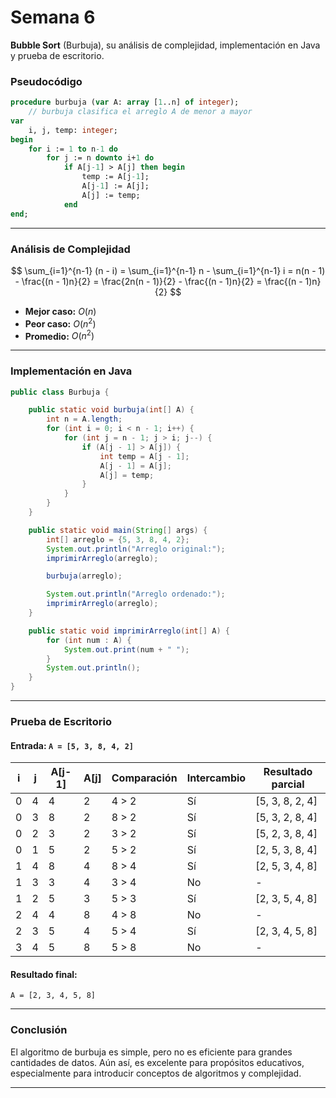 # Semana 6

**Bubble Sort** (Burbuja), su análisis de complejidad, implementación en Java y prueba de escritorio.

### Pseudocódigo

```pascal
procedure burbuja (var A: array [1..n] of integer);
    // burbuja clasifica el arreglo A de menor a mayor
var
    i, j, temp: integer;
begin
    for i := 1 to n-1 do
        for j := n downto i+1 do
            if A[j-1] > A[j] then begin
                temp := A[j-1];
                A[j-1] := A[j];
                A[j] := temp;
            end
end;
```

---

### Análisis de Complejidad

$$
\sum_{i=1}^{n-1} (n - i)
= \sum_{i=1}^{n-1} n - \sum_{i=1}^{n-1} i
= n(n - 1) - \frac{(n - 1)n}{2}
= \frac{2n(n - 1)}{2} - \frac{(n - 1)n}{2}
= \frac{(n - 1)n}{2}
$$

- **Mejor caso:** $O(n)$
- **Peor caso:** $O(n^2)$
- **Promedio:** $O(n^2)$

---

### Implementación en Java

```java
public class Burbuja {

    public static void burbuja(int[] A) {
        int n = A.length;
        for (int i = 0; i < n - 1; i++) {
            for (int j = n - 1; j > i; j--) {
                if (A[j - 1] > A[j]) {
                    int temp = A[j - 1];
                    A[j - 1] = A[j];
                    A[j] = temp;
                }
            }
        }
    }

    public static void main(String[] args) {
        int[] arreglo = {5, 3, 8, 4, 2};
        System.out.println("Arreglo original:");
        imprimirArreglo(arreglo);

        burbuja(arreglo);

        System.out.println("Arreglo ordenado:");
        imprimirArreglo(arreglo);
    }

    public static void imprimirArreglo(int[] A) {
        for (int num : A) {
            System.out.print(num + " ");
        }
        System.out.println();
    }
}
```

---

### Prueba de Escritorio

#### Entrada: `A = [5, 3, 8, 4, 2]`

| i | j | A[j-1] | A[j] | Comparación | Intercambio | Resultado parcial        |
|---|---|--------|------|-------------|-------------|---------------------------|
| 0 | 4 | 4      | 2    | 4 > 2       | Sí          | [5, 3, 8, 2, 4]           |
| 0 | 3 | 8      | 2    | 8 > 2       | Sí          | [5, 3, 2, 8, 4]           |
| 0 | 2 | 3      | 2    | 3 > 2       | Sí          | [5, 2, 3, 8, 4]           |
| 0 | 1 | 5      | 2    | 5 > 2       | Sí          | [2, 5, 3, 8, 4]           |
| 1 | 4 | 8      | 4    | 8 > 4       | Sí          | [2, 5, 3, 4, 8]           |
| 1 | 3 | 3      | 4    | 3 > 4       | No          | -                         |
| 1 | 2 | 5      | 3    | 5 > 3       | Sí          | [2, 3, 5, 4, 8]           |
| 2 | 4 | 4      | 8    | 4 > 8       | No          | -                         |
| 2 | 3 | 5      | 4    | 5 > 4       | Sí          | [2, 3, 4, 5, 8]           |
| 3 | 4 | 5      | 8    | 5 > 8       | No          | -                         |

#### Resultado final:
`A = [2, 3, 4, 5, 8]`

---

### Conclusión

El algoritmo de burbuja es simple, pero no es eficiente para grandes cantidades de datos. Aún así, es excelente para propósitos educativos, especialmente para introducir conceptos de algoritmos y complejidad.

---
